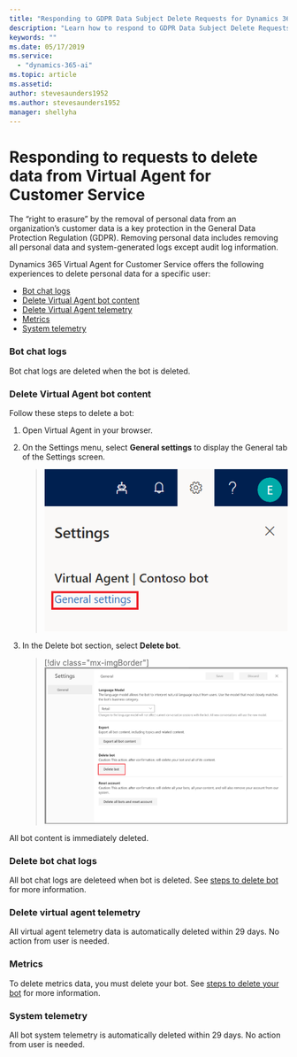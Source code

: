 ```yaml
---
title: "Responding to GDPR Data Subject Delete Requests for Dynamics 365 Virtual Agent for Customer Service"
description: "Learn how to respond​ to GDPR Data Subject Delete Requests for Dynamics 365 Virtual Agent for Customer Service."
keywords: ""
ms.date: 05/17/2019
ms.service:
  - "dynamics-365-ai"
ms.topic: article
ms.assetid: 
author: stevesaunders1952
ms.author: stevesaunders1952
manager: shellyha
---
```


# Responding to requests to delete data from Virtual Agent for Customer Service

The “right to erasure” by the removal of personal data from an organization’s customer data is a key protection in the General Data Protection Regulation (GDPR). Removing personal data includes removing all personal data and system-generated logs except audit log information.

Dynamics 365 Virtual Agent for Customer Service offers the following experiences to delete personal data for a specific user:

* [Bot chat logs](#bot-chat-logs)
* [Delete Virtual Agent bot content](#delete-virtual-agent-bot-content)
* [Delete Virtual Agent telemetry](#delete-virtual-agent-telemetry)
* [Metrics](#metrics)
* [System telemetry](#system-telemetry)

### Bot chat logs

Bot chat logs are deleted when the bot is deleted.

### Delete Virtual Agent bot content

Follow these steps to delete a bot:

1. Open Virtual Agent in your browser.
2. On the Settings menu, select **General settings** to display the General tab of the Settings screen.

   > ![General settings](media/general-settings.png)

3. In the Delete bot section, select **Delete bot**.

   > [!div class="mx-imgBorder"]
   > ![Delete bot](media/delete-bot.PNG)

All bot content is immediately deleted.

### Delete bot chat logs

All bot chat logs are deleteed when bot is deleted. See [steps to delete bot](#delete-virtual-agent-bot-content) for more information.

### Delete virtual agent telemetry

All virtual agent telemetry data is automatically deleted within 29 days. No action from user is needed.

### Metrics

To delete metrics data, you must delete your bot. See [steps to delete your bot](#delete-virtual-agent-bot-content) for more information.

### System telemetry

All bot system telemetry is automatically deleted within 29 days. No action from user is needed.
